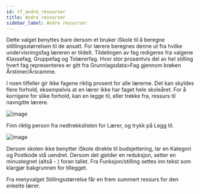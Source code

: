 ```yaml
---
id: tf_andre_ressurser
title: Andre ressurser
sidebar_label: Andre ressurser
---
```


Dette valget benyttes bare dersom et bruker iSkole til å beregne stilllingsstørrelsen til de ansatt. For lærere beregnes denne ut fra hvilke undervisningsfag læreren er tildelt. Tildelingen av fag redigeres fra valgene Klassefag, Gruppefag og Tolærerfag. Hvor stor prosentvis del av hel stilling hvert fag representeres er gitt fra Grunnlagsdata>Fag gjennom brøken Årstimer/Årsramme.

I noen tilfeller gir ikke fagene riktig prosent for alle lærerne. Det kan skyldes flere forhold, eksempelvis at en lærer ikke har faget hele skoleåret. For å korrigere for slike forhold, kan en legge til, eller trekke fra, ressurs til navngitte lærere.

![image](https://user-images.githubusercontent.com/80097133/117817919-61145f00-b268-11eb-80aa-28c4bcc11a45.png)

Finn riktig person fra nedtrekkslisten for Lærer, og trykk på Legg til. 

![image](https://user-images.githubusercontent.com/80097133/117818627-16471700-b269-11eb-926d-822cf06df1d3.png)

Dersom skolen ikke benytter iSkole direkte til budsjettering, lar en Kategori og Postkode stå uendret. Dersom det gjelder en reduksjon, setter en minustegnet (altså - ) foran tallet. Fra Funksjon/stilling settes inn tekst som klargjør bakgrunnen for tillegget.

Fra menyvalget Stillingsstørrelse får en frem summert ressurs for den enkelte lærer.
